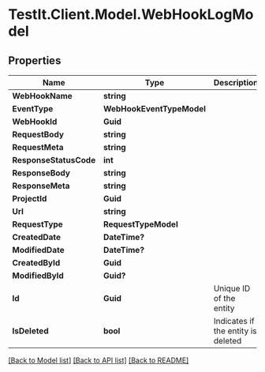 # TestIt.Client.Model.WebHookLogModel

## Properties

Name | Type | Description | Notes
------------ | ------------- | ------------- | -------------
**WebHookName** | **string** |  | [optional] 
**EventType** | **WebHookEventTypeModel** |  | 
**WebHookId** | **Guid** |  | 
**RequestBody** | **string** |  | [optional] 
**RequestMeta** | **string** |  | [optional] 
**ResponseStatusCode** | **int** |  | 
**ResponseBody** | **string** |  | [optional] 
**ResponseMeta** | **string** |  | [optional] 
**ProjectId** | **Guid** |  | 
**Url** | **string** |  | [optional] 
**RequestType** | **RequestTypeModel** |  | 
**CreatedDate** | **DateTime?** |  | [optional] 
**ModifiedDate** | **DateTime?** |  | [optional] 
**CreatedById** | **Guid** |  | 
**ModifiedById** | **Guid?** |  | [optional] 
**Id** | **Guid** | Unique ID of the entity | 
**IsDeleted** | **bool** | Indicates if the entity is deleted | 

[[Back to Model list]](../README.md#documentation-for-models) [[Back to API list]](../README.md#documentation-for-api-endpoints) [[Back to README]](../README.md)

